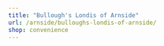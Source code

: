 ```yaml
---
title: "Bullough's Londis of Arnside"
url: /arnside/bulloughs-londis-of-arnside/
shop: convenience
---
```

